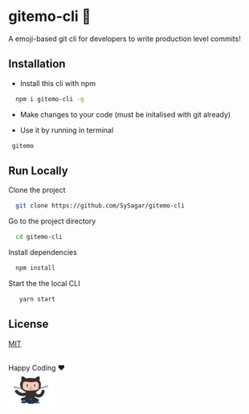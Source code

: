 # gitemo-cli 🚀 
A emoji-based git cli for developers to write production level commits!

## Installation

- Install this cli with npm

```bash
  npm i gitemo-cli -g
```

- Make changes to your code (must be initalised with git already)

- Use it by running in terminal

 ```bash
  gitemo
```

## Run Locally

Clone the project

```bash
  git clone https://github.com/SySagar/gitemo-cli
```

Go to the project directory

```bash
  cd gitemo-cli
```

Install dependencies

```bash
  npm install
```
Start the the local CLI

```bash
   yarn start
```

## License

[MIT](https://github.com/SySagar/gitemo-cli/blob/main/LICENSE)

<br/>
Happy Coding ❤️
<br/>
<img src="https://raw.githubusercontent.com/SySagar/gitemo-cli/main/gitcat.gif" height="70px" alt="image" />
